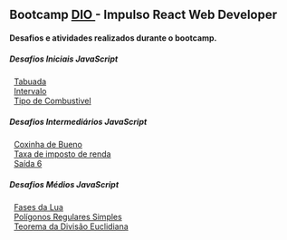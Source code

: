 ## Bootcamp <a href="https://www.dio.me/sign-in"> DIO </a> - Impulso React Web Developer

#### Desafios e atividades realizados durante o bootcamp.

<div>
  <h5>Desafios Iniciais JavaScript</h5>
  &nbsp; <a href="https://github.com/theadelmojr/Impulso-React-Web-Developer/blob/main/Desafios-Iniciais-JavaScript/desafio1.js">Tabuada</a><br/>
  &nbsp; <a href="https://github.com/theadelmojr/Impulso-React-Web-Developer/blob/main/Desafios-Iniciais-JavaScript/desafio2.js">Intervalo</a><br/>
  &nbsp; <a href="https://github.com/theadelmojr/Impulso-React-Web-Developer/blob/main/Desafios-Iniciais-JavaScript/desafio3.js">Tipo de Combustivel</a><br/>
</div>
<div>
  <h5>Desafios Intermediários JavaScript</h5>
  &nbsp; <a href="https://github.com/theadelmojr/.NET-fundamentals/blob/main/Introducao-a-Programacao-com-.NET/desafio1/Program.cs">Coxinha de Bueno</a><br/>
  &nbsp; <a href="https://github.com/theadelmojr/Impulso-React-Web-Developer/blob/main/Desafios-Intermedi%C3%A1rios-JavaScript/desafio2.js">Taxa de imposto de renda</a><br/>
  &nbsp; <a href="https://github.com/theadelmojr/Impulso-React-Web-Developer/blob/main/Desafios-Intermedi%C3%A1rios-JavaScript/desafio3.js">Saída 6</a><br/>
</div>
<div>
  <h5>Desafios Médios JavaScript</h5>
  &nbsp; <a href="https://github.com/theadelmojr/Impulso-React-Web-Developer/blob/main/Desafios-Medios-JavaScript/desafio1.js">Fases da Lua</a><br/>
  &nbsp; <a href="https://github.com/theadelmojr/Impulso-React-Web-Developer/blob/main/Desafios-Medios-JavaScript/desafio2.js">Polígonos Regulares Simples</a><br/>
  &nbsp; <a href="https://github.com/theadelmojr/Impulso-React-Web-Developer/blob/main/Desafios-Medios-JavaScript/desafio3.js">Teorema da Divisão Euclidiana</a><br/>
</div>